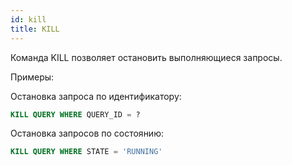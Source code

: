 ```yaml
---
id: kill
title: KILL
---
```


Команда KILL позволяет остановить выполняющиеся запросы.

Примеры:

Остановка запроса по идентификатору:

```sql
KILL QUERY WHERE QUERY_ID = ?
```

Остановка запросов по состоянию:

```sql
KILL QUERY WHERE STATE = 'RUNNING'
```
